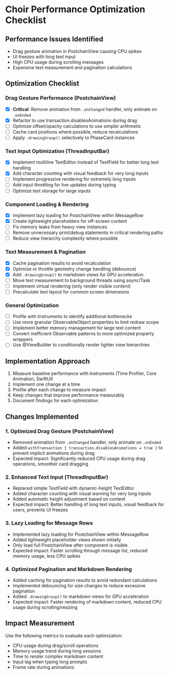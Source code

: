# Choir Performance Optimization Checklist

## Performance Issues Identified
- Drag gesture animation in PostchainView causing CPU spikes
- UI freezes with long text input
- High CPU usage during scrolling messages
- Expensive text measurement and pagination calculations

## Optimization Checklist

### Drag Gesture Performance (PostchainView)
- [x] **Critical**: Remove animation from `.onChanged` handler, only animate on `.onEnded`
- [x] Refactor to use transaction.disablesAnimations during drag
- [ ] Optimize offset/opacity calculations to use simpler arithmetic
- [ ] Cache card positions where possible, reduce recalculations
- [ ] Apply `.drawingGroup()` selectively to PhaseCard instances

### Text Input Optimization (ThreadInputBar)
- [x] Implement multiline TextEditor instead of TextField for better long text handling
- [x] Add character counting with visual feedback for very long inputs
- [ ] Implement progressive rendering for extremely long inputs
- [ ] Add input throttling for live updates during typing
- [ ] Optimize text storage for large inputs

### Component Loading & Rendering
- [x] Implement lazy loading for PostchainView within MessageRow
- [x] Create lightweight placeholders for off-screen content
- [ ] Fix memory leaks from heavy view instances
- [ ] Remove unnecessary print/debug statements in critical rendering paths
- [ ] Reduce view hierarchy complexity where possible

### Text Measurement & Pagination
- [x] Cache pagination results to avoid recalculation
- [x] Optimize or throttle geometry change handling (debounce)
- [x] Add `.drawingGroup()` to markdown views for GPU acceleration
- [ ] Move text measurement to background threads using async/Task
- [ ] Implement virtual rendering (only render visible content)
- [ ] Precalculate text layout for common screen dimensions

### General Optimization
- [ ] Profile with Instruments to identify additional bottlenecks
- [ ] Use more granular ObservableObject properties to limit redraw scope
- [ ] Implement better memory management for large text content
- [ ] Convert inefficient Observable patterns to more optimized property wrappers
- [ ] Use @ViewBuilder to conditionally render lighter view hierarchies

## Implementation Approach
1. Measure baseline performance with Instruments (Time Profiler, Core Animation, SwiftUI)
2. Implement one change at a time
3. Profile after each change to measure impact
4. Keep changes that improve performance measurably
5. Document findings for each optimization

## Changes Implemented

### 1. Optimized Drag Gesture (PostchainView)
- Removed animation from `.onChanged` handler, only animate on `.onEnded`
- Added `withTransaction { transaction.disablesAnimations = true }` to prevent implicit animations during drag
- Expected impact: Significantly reduced CPU usage during drag operations, smoother card dragging

### 2. Enhanced Text Input (ThreadInputBar)
- Replaced simple TextField with dynamic-height TextEditor
- Added character counting with visual warning for very long inputs
- Added automatic height adjustment based on content
- Expected impact: Better handling of long text inputs, visual feedback for users, prevents UI freezes

### 3. Lazy Loading for Message Rows
- Implemented lazy loading for PostchainView within MessageRow
- Added lightweight placeholder views shown initially
- Only load full PostchainView after component is visible
- Expected impact: Faster scrolling through message list, reduced memory usage, less CPU spikes

### 4. Optimized Pagination and Markdown Rendering
- Added caching for pagination results to avoid redundant calculations
- Implemented debouncing for size changes to reduce excessive pagination
- Added `.drawingGroup()` to markdown views for GPU acceleration
- Expected impact: Faster rendering of markdown content, reduced CPU usage during scrolling/resizing

## Impact Measurement
Use the following metrics to evaluate each optimization:
- CPU usage during drag/scroll operations
- Memory usage trend during long sessions
- Time to render complex markdown content
- Input lag when typing long prompts
- Frame rate during animations